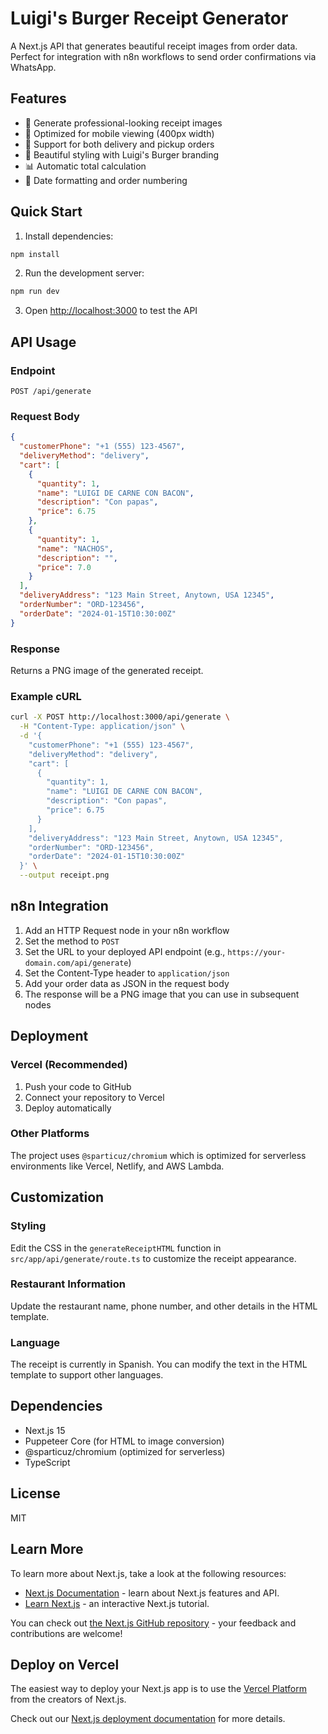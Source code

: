 # Luigi's Burger Receipt Generator

A Next.js API that generates beautiful receipt images from order data. Perfect for integration with n8n workflows to send order confirmations via WhatsApp.

## Features

- 🍔 Generate professional-looking receipt images
- 📱 Optimized for mobile viewing (400px width)
- 🚚 Support for both delivery and pickup orders
- 🎨 Beautiful styling with Luigi's Burger branding
- 📊 Automatic total calculation
- 📅 Date formatting and order numbering

## Quick Start

1. Install dependencies:

```bash
npm install
```

2. Run the development server:

```bash
npm run dev
```

3. Open [http://localhost:3000](http://localhost:3000) to test the API

## API Usage

### Endpoint

`POST /api/generate`

### Request Body

```json
{
  "customerPhone": "+1 (555) 123-4567",
  "deliveryMethod": "delivery",
  "cart": [
    {
      "quantity": 1,
      "name": "LUIGI DE CARNE CON BACON",
      "description": "Con papas",
      "price": 6.75
    },
    {
      "quantity": 1,
      "name": "NACHOS",
      "description": "",
      "price": 7.0
    }
  ],
  "deliveryAddress": "123 Main Street, Anytown, USA 12345",
  "orderNumber": "ORD-123456",
  "orderDate": "2024-01-15T10:30:00Z"
}
```

### Response

Returns a PNG image of the generated receipt.

### Example cURL

```bash
curl -X POST http://localhost:3000/api/generate \
  -H "Content-Type: application/json" \
  -d '{
    "customerPhone": "+1 (555) 123-4567",
    "deliveryMethod": "delivery",
    "cart": [
      {
        "quantity": 1,
        "name": "LUIGI DE CARNE CON BACON",
        "description": "Con papas",
        "price": 6.75
      }
    ],
    "deliveryAddress": "123 Main Street, Anytown, USA 12345",
    "orderNumber": "ORD-123456",
    "orderDate": "2024-01-15T10:30:00Z"
  }' \
  --output receipt.png
```

## n8n Integration

1. Add an HTTP Request node in your n8n workflow
2. Set the method to `POST`
3. Set the URL to your deployed API endpoint (e.g., `https://your-domain.com/api/generate`)
4. Set the Content-Type header to `application/json`
5. Add your order data as JSON in the request body
6. The response will be a PNG image that you can use in subsequent nodes

## Deployment

### Vercel (Recommended)

1. Push your code to GitHub
2. Connect your repository to Vercel
3. Deploy automatically

### Other Platforms

The project uses `@sparticuz/chromium` which is optimized for serverless environments like Vercel, Netlify, and AWS Lambda.

## Customization

### Styling

Edit the CSS in the `generateReceiptHTML` function in `src/app/api/generate/route.ts` to customize the receipt appearance.

### Restaurant Information

Update the restaurant name, phone number, and other details in the HTML template.

### Language

The receipt is currently in Spanish. You can modify the text in the HTML template to support other languages.

## Dependencies

- Next.js 15
- Puppeteer Core (for HTML to image conversion)
- @sparticuz/chromium (optimized for serverless)
- TypeScript

## License

MIT

## Learn More

To learn more about Next.js, take a look at the following resources:

- [Next.js Documentation](https://nextjs.org/docs) - learn about Next.js features and API.
- [Learn Next.js](https://nextjs.org/learn) - an interactive Next.js tutorial.

You can check out [the Next.js GitHub repository](https://github.com/vercel/next.js) - your feedback and contributions are welcome!

## Deploy on Vercel

The easiest way to deploy your Next.js app is to use the [Vercel Platform](https://vercel.com/new?utm_medium=default-template&filter=next.js&utm_source=create-next-app&utm_campaign=create-next-app-readme) from the creators of Next.js.

Check out our [Next.js deployment documentation](https://nextjs.org/docs/app/building-your-application/deploying) for more details.

#
